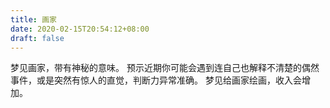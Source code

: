```yaml
---
title: 画家
date: 2020-02-15T20:54:12+08:00
draft: false
---
```


梦见画家，带有神秘的意味。
预示近期你可能会遇到连自己也解释不清楚的偶然事件，或是突然有惊人的直觉，判断力异常准确。
梦见给画家绘画，收入会增加。
